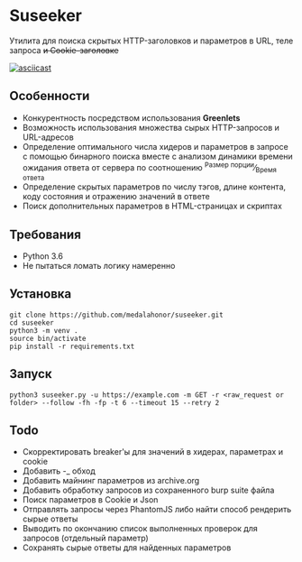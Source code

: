 # Suseeker

Утилита для поиска скрытых HTTP-заголовков и параметров в URL, теле запроса ~~и Cookie-заголовке~~

[![asciicast](https://asciinema.org/a/gMg8qYnC34bSNsmg8vMcNboLS.svg)](https://asciinema.org/a/gMg8qYnC34bSNsmg8vMcNboLS)

## Особенности
* Конкурентность посредством использования **Greenlets**
* Возможность использования множества сырых HTTP-запросов и URL-адресов
* Определение оптимального числа хидеров и параметров в запросе
с помощью бинарного поиска вместе с анализом динамики времени ожидания ответа от сервера
  по соотношению 
  <sup>Размер порции</sup>&frasl;<sub>Время ответа</sub>
* Определение скрытых параметров по числу тэгов, длине контента,
коду состояния и отражению значений в ответе
* Поиск дополнительных параметров в HTML-страницах и скриптах 


## Требования
* Python 3.6
* Не пытаться ломать логику намеренно

## Установка
```
git clone https://github.com/medalahonor/suseeker.git
cd suseeker 
python3 -m venv .
source bin/activate
pip install -r requirements.txt
```

## Запуск
``` 
python3 suseeker.py -u https://example.com -m GET -r <raw_request or folder> --follow -fh -fp -t 6 --timeout 15 --retry 2
```

## Todo
* Скорректировать breaker'ы для значений в хидерах, параметрах и cookie
* Добавить -_ обход
* Добавить майнинг параметров из archive.org
* Добавить обработку запросов из сохраненного burp suite файла
* Поиск параметров в Cookie и Json
* Отправлять запросы через PhantomJS либо найти способ рендерить сырые ответы
* Выводить по окончанию список выполненных проверок для запросов (отдельный параметр)
* Сохранять сырые ответы для найденных параметров
